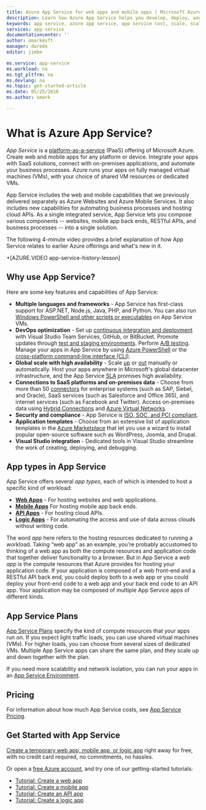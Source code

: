```yaml
---
title: Azure App Service for web apps and mobile apps | Microsoft Azure
description: Learn how Azure App Service helps you develop, deploy, and manage web and mobile apps.
keywords: app service, azure app service, app service cost, scale, scalable, app deployment, azure app deployment, paas, platform-as-a-service
services: app-service
documentationcenter: ''
author: omarkmsft
manager: dwrede
editor: jimbe

ms.service: app-service
ms.workload: na
ms.tgt_pltfrm: na
ms.devlang: na
ms.topic: get-started-article
ms.date: 05/25/2016
ms.author: omark

---
```

# What is Azure App Service?
*App Service* is a [platform-as-a-service](https://en.wikipedia.org/wiki/Platform_as_a_service) (PaaS) offering of Microsoft Azure. Create web and mobile apps for any platform or device. Integrate your apps with SaaS solutions, connect with on-premises applications, and automate your business processes. Azure runs your apps on fully managed virtual machines (VMs), with your choice of shared VM resources or dedicated VMs. 

App Service includes the web and mobile capabilities that we previously delivered separately as Azure Websites and Azure Mobile Services.  It also includes new capabilities for automating business processes and hosting cloud APIs. As a single integrated service, App Service lets you compose various components -- websites, mobile app back ends, RESTful APIs, and business processes -- into a single solution.

The following 4-minute video provides a brief explanation of how App Service relates to earlier Azure offerings and what's new in it.

+[AZURE.VIDEO app-service-history-lesson] 

## Why use App Service?
Here are some key features and capabilities of App Service: 

* **Multiple languages and frameworks** - App Service has first-class support for ASP.NET, Node.js, Java, PHP, and Python. You can also run [Windows PowerShell and other scripts or executables](../app-service-web/web-sites-create-web-jobs.md) on App Service VMs.
* **DevOps optimization** - Set up [continuous integration and deployment](../app-service-web/app-service-continuous-deployment.md) with Visual Studio Team Services, GitHub, or BitBucket. Promote updates through [test and staging environments](../app-service-web/web-sites-staged-publishing.md). Perform [A/B testing](../app-service-web/app-service-web-test-in-production-get-start.md). Manage your apps in App Service by using [Azure PowerShell](../powershell-install-configure.md) or the [cross-platform command-line interface (CLI)](../xplat-cli-install.md).
* **Global scale with high availability** - Scale [up](../app-service-web/web-sites-scale.md) or [out](../azure-portal/insights-how-to-scale.md) manually or automatically. Host your apps anywhere in Microsoft's global datacenter infrastructure, and the App Service [SLA](https://azure.microsoft.com/support/legal/sla/app-service/) promises high availability.
* **Connections to SaaS platforms and on-premises data** - Choose from more than 50 [connectors](../connectors/apis-list.md) for enterprise systems (such as SAP, Siebel, and Oracle), SaaS services (such as Salesforce and Office 365), and internet services (such as Facebook and Twitter). Access on-premises data using [Hybrid Connections](../biztalk-services/integration-hybrid-connection-overview.md) and [Azure Virtual Networks](../app-service-web/web-sites-integrate-with-vnet.md).
* **Security and compliance** - App Service is [ISO, SOC, and PCI compliant](https://www.microsoft.com/TrustCenter/).
* **Application templates** - Choose from an extensive list of application templates in the [Azure Marketplace](https://azure.microsoft.com/marketplace/) that let you use a wizard to install popular open-source software such as WordPress, Joomla, and Drupal.
* **Visual Studio integration** - Dedicated tools in Visual Studio streamline the work of creating, deploying, and debugging.

## App types in App Service
App Service offers several *app types*, each of which is  intended to host a specific kind of workload:

* [**Web Apps**](../app-service-web/app-service-web-overview.md) - For hosting websites and web applications.
* [**Mobile Apps**](../app-service-mobile/app-service-mobile-value-prop.md) For hosting mobile app back ends.
* [**API Apps**](../app-service-api/app-service-api-apps-why-best-platform.md) - For hosting cloud APIs. 
* [**Logic Apps**](../app-service-logic/app-service-logic-what-are-logic-apps.md) - For automating the access and use of data across clouds without writing code.

The word *app* here refers to the hosting resources dedicated to running a workload. Taking “web app” as an example, you’re probably accustomed to thinking of a web app as both the compute resources and application code that together deliver functionality to a browser. But in App Service a *web app* is the compute resources that Azure provides for hosting your application code. If your application is composed of a web front-end and a RESTful API back end, you could deploy both to a web app or you could deploy your front-end code to a web app and your back end code to an API app. Your application may be composed of multiple App Service apps of different kinds.

## App Service Plans
[App Service Plans](azure-web-sites-web-hosting-plans-in-depth-overview.md) specify the kind of compute resources that your apps run on. If you expect light traffic loads, you can use shared virtual machines (VMs). For higher loads, you can choose from several sizes of dedicated VMs. Multiple App Service apps can share the same plan, and they scale up and down together with the plan.

If you need more scalability and network isolation, you can run your apps in an [App Service Environment](../app-service-web/app-service-app-service-environment-intro.md). 

## Pricing
For information about how much App Service costs, see [App Service Pricing](https://azure.microsoft.com/pricing/details/app-service/). 

## Get Started with App Service
[Create a temporary web app, mobile app, or logic app](http://go.microsoft.com/fwlink/?LinkId=523751) right away for free, with no credit card required, no commitments, no hassles.

Or open a [free Azure account](https://azure.microsoft.com/pricing/free-trial/), and try one of our getting-started tutorials:

* [Tutorial: Create a web app](../app-service-web/app-service-web-get-started.md)
* [Tutorial: Create a mobile app](../app-service-mobile/app-service-mobile-android-get-started.md)
* [Tutorial: Create an API app](../app-service-api/app-service-api-dotnet-get-started.md)
* [Tutorial: Create a logic app](../app-service-logic/app-service-logic-create-a-logic-app.md)

